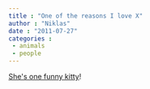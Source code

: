 ```yaml
---
title : "One of the reasons I love X"
author : "Niklas"
date : "2011-07-27"
categories : 
 - animals
 - people
---
```


[She's one funny kitty](https://cyndamoore.wordpress.com/2011/07/27/im-a-kitten-face-www-kittenfaces-com)!

